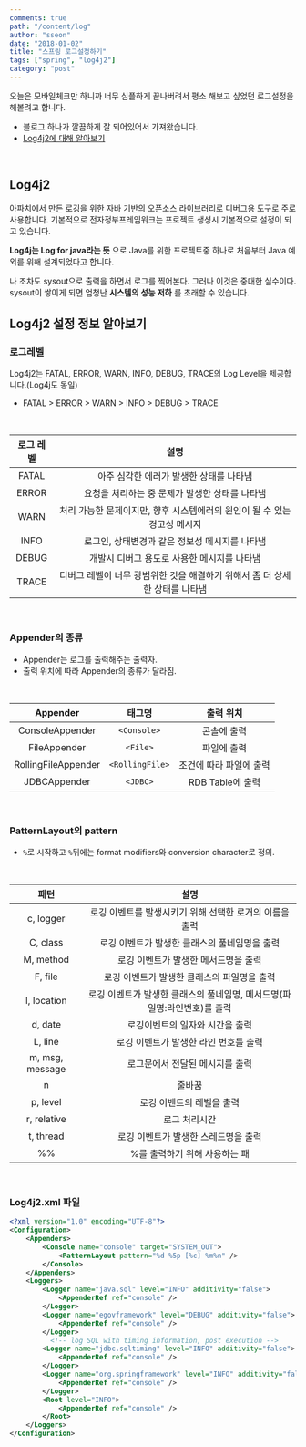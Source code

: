 ```yaml
---
comments: true
path: "/content/log"
author: "sseon"
date: "2018-01-02"
title: "스프링 로그설정하기"
tags: ["spring", "log4j2"]
category: "post"
---
```


오늘은 모바일체크만 하니까 너무 심플하게 끝나버려서 평소 해보고 싶었던 로그설정을 해볼려고 합니다.

- 블로그 하나가 깔끔하게 잘 되어있어서 가져왔습니다.
- [Log4j2에 대해 알아보기](http://blog.naver.com/PostView.nhn?blogId=mk1126sj&logNo=220970218433)

<br/>

## Log4j2

아파치에서 만든 로깅을 위한 자바 기반의 오픈소스 라이브러리로 디버그용 도구로 주로 사용합니다.
기본적으로 전자정부프레임워크는 프로젝트 생성시 기본적으로 설정이 되고 있습니다.
<br/>

**Log4j는 Log for java라는 뜻** 으로 Java를 위한 프로젝트중 하나로 처음부터 Java 예외를 위해 설계되었다고 합니다.
<br/>

나 조차도 sysout으로 출력을 하면서 로그를 찍어본다. 그러나 이것은 중대한 실수이다. sysout이 쌓이게 되면 엄청난 **시스템의 성능 저하** 를 초래할 수 있습니다.
<br/>

## Log4j2 설정 정보 알아보기

### 로그레벨

Log4j2는 FATAL, ERROR, WARN, INFO, DEBUG, TRACE의 Log Level을 제공합니다.(Log4j도 동일)
<br/>

- FATAL > ERROR > WARN > INFO > DEBUG > TRACE

<br/>

|로그 레벨|설명|
|:-:|:-:|
|FATAL|아주 심각한 에러가 발생한 상태를 나타냄|
|ERROR|요청을 처리하는 중 문제가 발생한 상태를 나타냄|
|WARN|처리 가능한 문제이지만, 향후 시스템에러의 원인이 될 수 있는 경고성 메시지|
|INFO|로그인, 상태변경과 같은 정보성 메시지를 나타냄|
|DEBUG|개발시 디버그 용도로 사용한 메시지를 나타냄|
|TRACE|디버그 레벨이 너무 광범위한 것을 해결하기 위해서 좀 더 상세한 상태를 나타냄|

<br/>

### Appender의 종류

- Appender는 로그를 출력해주는 출력자.
- 출력 위치에 따라 Appender의 종류가 달라짐.

<br/>

|Appender|태그명|출력 위치|
|:-:|:-:|:-:|
|ConsoleAppender|`<Console>`|콘솔에 출력|
|FileAppender|`<File>`|파일에 출력|
|RollingFileAppender|`<RollingFile>`|조건에 따라 파일에 출력|
|JDBCAppender|`<JDBC>`|RDB Table에 출력|

<br/>

### PatternLayout의 pattern

- `%`로 시작하고 `%`뒤에는 format modifiers와 conversion character로 정의.

<br/>

|패턴|설명|
|:-:|:-:|
|c, logger|로깅 이벤트를 발생시키기 위해 선택한 로거의 이름을 출력|
|C, class|로깅 이벤트가 발생한 클래스의 풀네임명을 출력|
|M, method|로깅 이벤트가 발생한 메서드명을 출력|
|F, file|로깅 이벤트가 발생한 클래스의 파일명을 출력|
|l, location|로깅 이벤트가 발생한 클래스의 풀네임명, 메서드명(파일명:라인번호)를 출력|
|d, date|로깅이벤트의 일자와 시간을 출력 |
|L, line|로깅 이벤트가 발생한 라인 번호를 출력|
|m, msg, message|로그문에서 전달된 메시지를 출력|
|n|줄바꿈|
|p, level|로깅 이벤트의 레벨을 출력|
|r, relative|로그 처리시간|
|t, thread|로깅 이벤트가 발생한 스레드명을 출력|
|%%|%를 출력하기 위해 사용하는 패|

<br/>

### Log4j2.xml 파일

```xml
<?xml version="1.0" encoding="UTF-8"?>
<Configuration>
    <Appenders>
        <Console name="console" target="SYSTEM_OUT">
            <PatternLayout pattern="%d %5p [%c] %m%n" />
        </Console>
    </Appenders>
    <Loggers>
        <Logger name="java.sql" level="INFO" additivity="false">
            <AppenderRef ref="console" />
        </Logger>
        <Logger name="egovframework" level="DEBUG" additivity="false">
            <AppenderRef ref="console" />
        </Logger>
          <!-- log SQL with timing information, post execution -->
        <Logger name="jdbc.sqltiming" level="INFO" additivity="false">
            <AppenderRef ref="console" />
        </Logger>
        <Logger name="org.springframework" level="INFO" additivity="false">
            <AppenderRef ref="console" />
        </Logger>
        <Root level="INFO">
            <AppenderRef ref="console" />
        </Root>
    </Loggers>
</Configuration>
```